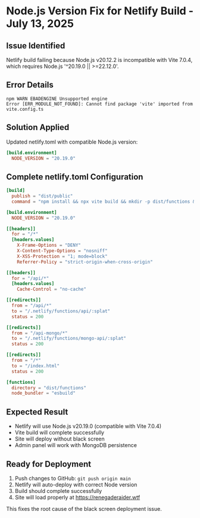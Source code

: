 # Node.js Version Fix for Netlify Build - July 13, 2025

## Issue Identified
Netlify build failing because Node.js v20.12.2 is incompatible with Vite 7.0.4, which requires Node.js '^20.19.0 || >=22.12.0'.

## Error Details
```
npm WARN EBADENGINE Unsupported engine
Error [ERR_MODULE_NOT_FOUND]: Cannot find package 'vite' imported from vite.config.ts
```

## Solution Applied
Updated netlify.toml with compatible Node.js version:

```toml
[build.environment]
  NODE_VERSION = "20.19.0"
```

## Complete netlify.toml Configuration
```toml
[build]
  publish = "dist/public"
  command = "npm install && npx vite build && mkdir -p dist/functions && npx esbuild netlify/functions/mongo-api.ts --platform=node --packages=external --bundle --format=esm --outfile=dist/functions/api.js"

[build.environment]
  NODE_VERSION = "20.19.0"

[[headers]]
  for = "/*"
  [headers.values]
    X-Frame-Options = "DENY"
    X-Content-Type-Options = "nosniff"
    X-XSS-Protection = "1; mode=block"
    Referrer-Policy = "strict-origin-when-cross-origin"

[[headers]]
  for = "/api/*"
  [headers.values]
    Cache-Control = "no-cache"

[[redirects]]
  from = "/api/*"
  to = "/.netlify/functions/api/:splat"
  status = 200

[[redirects]]
  from = "/api-mongo/*"
  to = "/.netlify/functions/mongo-api/:splat"
  status = 200

[[redirects]]
  from = "/*"
  to = "/index.html"
  status = 200

[functions]
  directory = "dist/functions"
  node_bundler = "esbuild"
```

## Expected Result
- Netlify will use Node.js v20.19.0 (compatible with Vite 7.0.4)
- Vite build will complete successfully
- Site will deploy without black screen
- Admin panel will work with MongoDB persistence

## Ready for Deployment
1. Push changes to GitHub: `git push origin main`
2. Netlify will auto-deploy with correct Node version
3. Build should complete successfully
4. Site will load properly at https://renegaderaider.wtf

This fixes the root cause of the black screen deployment issue.